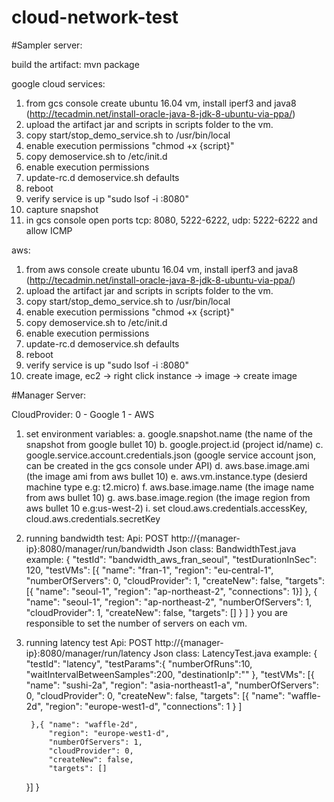 # cloud-network-test

#Sampler server:

build the artifact:
mvn package

google cloud services: 
1. from gcs console create ubuntu 16.04 vm, install iperf3 and java8 (http://tecadmin.net/install-oracle-java-8-jdk-8-ubuntu-via-ppa/)
2. upload the artifact jar and scripts in scripts folder to the vm.
3. copy start/stop_demo_service.sh to /usr/bin/local
4. enable execution permissions "chmod +x {script}"
5. copy demoservice.sh to /etc/init.d
6. enable execution permissions
7. update-rc.d demoservice.sh defaults
8. reboot
9. verify service is up "sudo lsof -i :8080"
10. capture snapshot
11. in gcs console open ports tcp: 8080, 5222-6222, udp: 5222-6222 and allow ICMP

  
aws:
1. from aws console create ubuntu 16.04 vm, install iperf3 and java8 (http://tecadmin.net/install-oracle-java-8-jdk-8-ubuntu-via-ppa/)
2. upload the artifact jar and scripts in scripts folder to the vm.
3. copy start/stop_demo_service.sh to /usr/bin/local
4. enable execution permissions "chmod +x {script}"
5. copy demoservice.sh to /etc/init.d
6. enable execution permissions
7. update-rc.d demoservice.sh defaults
8. reboot
9. verify service is up "sudo lsof -i :8080"
10. create image, ec2 -> right click instance -> image -> create image


#Manager Server:

CloudProvider:
0 - Google
1 - AWS

1. set environment variables:
  a. google.snapshot.name (the name of the snapshot from google bullet 10)
  b. google.project.id (project id/name)
  c. google.service.account.credentials.json (google service account json, can be created in the gcs console under API)
  d. aws.base.image.ami (the image ami from aws bullet 10)
  e. aws.vm.instance.type (desierd machine type e.g: t2.micro)
  f. aws.base.image.name (the image name from aws bullet 10)
  g. aws.base.image.region (the image region from aws bullet 10 e.g:us-west-2)
  i. set cloud.aws.credentials.accessKey, cloud.aws.credentials.secretKey
  
2. running bandwidth test:
  Api: POST http://{manager-ip}:8080/manager/run/bandwidth
  Json class: BandwidthTest.java
  example:
  {
	"testId": "bandwidth_aws_fran_seoul",
	"testDurationInSec": 120,
	"testVMs": [{
			"name": "fran-1",
			"region": "eu-central-1",
			"numberOfServers": 0,
			"cloudProvider": 1,
			"createNew": false,
			"targets": [{
					"name": "seoul-1",
					"region": "ap-northeast-2",
					"connections": 1}]
		}, {
			"name": "seoul-1",
			"region": "ap-northeast-2",
			"numberOfServers": 1,
			"cloudProvider": 1,
			"createNew": false,
			"targets": []
		  }
	  ]
  }
  you are responsible to set the number of servers on each vm. 
  
3. running latency test
  Api: POST http://{manager-ip}:8080/manager/run/latency
  Json class: LatencyTest.java
  example:
  {
	"testId": "latency",
	"testParams":{
		"numberOfRuns":10,
		"waitIntervalBetweenSamples":200,
		"destinationIp":""
	},
	"testVMs": [{
			"name": "sushi-2a",
			"region": "asia-northeast1-a",
			"numberOfServers": 0,
			"cloudProvider": 0,
			"createNew": false,
			"targets": [{
					"name": "waffle-2d",
					"region": "europe-west1-d",
					"connections": 1
				}
			]

		},{	"name": "waffle-2d",
			"region": "europe-west1-d",
			"numberOfServers": 1,
			"cloudProvider": 0,
			"createNew": false,
			"targets": []
      }]
     }
